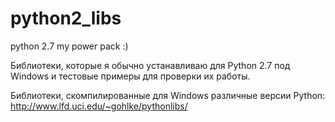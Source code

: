 python2_libs
============

python 2.7 my power pack :)

Библиотеки, которые я обычно устанавливаю для Python 2.7 под Windows и тестовые примеры для проверки их работы.

Библиотеки, скомпилированные для Windows различные версии Python: http://www.lfd.uci.edu/~gohlke/pythonlibs/